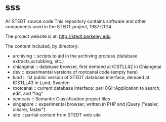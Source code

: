 sss
===

All STEDT source code
This repository contains software and other components used in the
STEDT project, 1987-2014.

The project website is at: http://stedt.berkeley.edu

The content included, by directory:

* archiving :: scripts to aid in the archiving process (database extracts,scrubbing, etc.)
* chiangmai :: database browser, first demoed at ICSTLL42 in Chiangmai
* dev :: experimental versions of rootcanal code (empty here)
* lund :: 1st public version of STEDT database interface, demoed at ICSTLL43 in Lund, Sweden
* rootcanal :: current database interface: perl CGI::Application to search, edit, and "tag"
* semcats :: Semantic Classification project files
* singapore :: experimental browser, written in PHP and jQuery ("easier, clearer, faster")
* site :: partial content from STEDT web site
